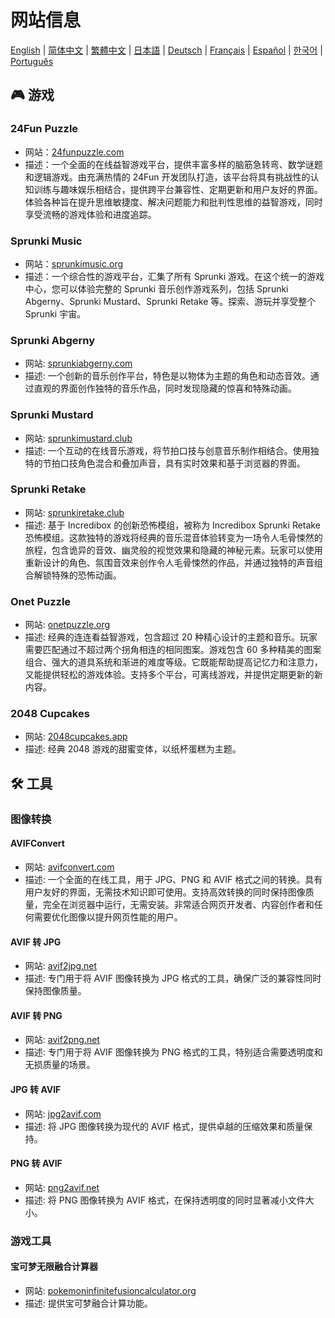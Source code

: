 # 网站信息

[English](./README.md) | [简体中文](./README_CN.md) | [繁體中文](./README_TW.md) | [日本語](./README_JP.md) | [Deutsch](./README_DE.md) | [Français](./README_FR.md) | [Español](./README_ES.md) | [한국어](./README_KR.md) | [Português](./README_PT.md)

## 🎮 游戏

### 24Fun Puzzle

- 网站：[24funpuzzle.com](https://24funpuzzle.com?utm_source=github)
- 描述：一个全面的在线益智游戏平台，提供丰富多样的脑筋急转弯、数学谜题和逻辑游戏。由充满热情的 24Fun 开发团队打造，该平台将具有挑战性的认知训练与趣味娱乐相结合，提供跨平台兼容性、定期更新和用户友好的界面。体验各种旨在提升思维敏捷度、解决问题能力和批判性思维的益智游戏，同时享受流畅的游戏体验和进度追踪。

### Sprunki Music

- 网站：[sprunkimusic.org](https://sprunkimusic.org?utm_source=github)
- 描述：一个综合性的游戏平台，汇集了所有 Sprunki 游戏。在这个统一的游戏中心，您可以体验完整的 Sprunki 音乐创作游戏系列，包括 Sprunki Abgerny、Sprunki Mustard、Sprunki Retake 等。探索、游玩并享受整个 Sprunki 宇宙。

### Sprunki Abgerny

- 网站: [sprunkiabgerny.com](https://sprunkiabgerny.com?utm_source=github)
- 描述: 一个创新的音乐创作平台，特色是以物体为主题的角色和动态音效。通过直观的界面创作独特的音乐作品，同时发现隐藏的惊喜和特殊动画。

### Sprunki Mustard

- 网站: [sprunkimustard.club](https://sprunkimustard.club?utm_source=github)
- 描述: 一个互动的在线音乐游戏，将节拍口技与创意音乐制作相结合。使用独特的节拍口技角色混合和叠加声音，具有实时效果和基于浏览器的界面。

### Sprunki Retake

- 网站: [sprunkiretake.club](https://sprunkiretake.club?utm_source=github)
- 描述: 基于 Incredibox 的创新恐怖模组，被称为 Incredibox Sprunki Retake 恐怖模组。这款独特的游戏将经典的音乐混音体验转变为一场令人毛骨悚然的旅程，包含诡异的音效、幽灵般的视觉效果和隐藏的神秘元素。玩家可以使用重新设计的角色、氛围音效来创作令人毛骨悚然的作品，并通过独特的声音组合解锁特殊的恐怖动画。

### Onet Puzzle

- 网站: [onetpuzzle.org](https://onetpuzzle.org?utm_source=github)
- 描述: 经典的连连看益智游戏，包含超过 20 种精心设计的主题和音乐。玩家需要匹配通过不超过两个拐角相连的相同图案。游戏包含 60 多种精美的图案组合、强大的道具系统和渐进的难度等级。它既能帮助提高记忆力和注意力，又能提供轻松的游戏体验。支持多个平台，可离线游戏，并提供定期更新的新内容。

### 2048 Cupcakes

- 网站: [2048cupcakes.app](https://2048cupcakes.app?utm_source=github)
- 描述: 经典 2048 游戏的甜蜜变体，以纸杯蛋糕为主题。

## 🛠️ 工具

### 图像转换

#### AVIFConvert

- 网站: [avifconvert.com](https://avifconvert.com?utm_source=github)
- 描述: 一个全面的在线工具，用于 JPG、PNG 和 AVIF 格式之间的转换。具有用户友好的界面，无需技术知识即可使用。支持高效转换的同时保持图像质量，完全在浏览器中运行，无需安装。非常适合网页开发者、内容创作者和任何需要优化图像以提升网页性能的用户。

#### AVIF 转 JPG

- 网站: [avif2jpg.net](https://avif2jpg.net?utm_source=github)
- 描述: 专门用于将 AVIF 图像转换为 JPG 格式的工具，确保广泛的兼容性同时保持图像质量。

#### AVIF 转 PNG

- 网站: [avif2png.net](https://avif2png.net?utm_source=github)
- 描述: 专门用于将 AVIF 图像转换为 PNG 格式的工具，特别适合需要透明度和无损质量的场景。

#### JPG 转 AVIF

- 网站: [jpg2avif.com](https://jpg2avif.com?utm_source=github)
- 描述: 将 JPG 图像转换为现代的 AVIF 格式，提供卓越的压缩效果和质量保持。

#### PNG 转 AVIF

- 网站: [png2avif.net](https://png2avif.net?utm_source=github)
- 描述: 将 PNG 图像转换为 AVIF 格式，在保持透明度的同时显著减小文件大小。

### 游戏工具

#### 宝可梦无限融合计算器

- 网站: [pokemoninfinitefusioncalculator.org](https://pokemoninfinitefusioncalculator.org?utm_source=github)
- 描述: 提供宝可梦融合计算功能。
